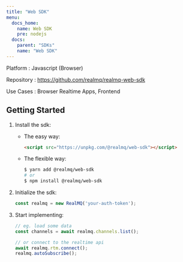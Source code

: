 ```yaml
---
title: "Web SDK"
menu:
  docs_home:
    name: Web SDK
    pre: nodejs
  docs:
    parent: "SDKs"
    name: "Web SDK"
---
```


Platform
: Javascript (Browser)

Repository
: https://github.com/realmq/realmq-web-sdk

Use Cases
: Browser Realtime Apps, Frontend

## Getting Started

1. Install the sdk:
    - The easy way:
        ```html
        <script src="https://unpkg.com/@realmq/web-sdk"></script>
        ```

    - The flexible way:
        ```bash
        $ yarn add @realmq/web-sdk
        # or
        $ npm install @realmq/web-sdk
        ```

2. Initialize the sdk:

    ```js
    const realmq = new RealMQ('your-auth-token');
    ```

3. Start implementing:

    ```js
    // eg. load some data
    const channels = await realmq.channels.list();

    // or connect to the realtime api
    await realmq.rtm.connect();
    realmq.autoSubscribe();
    ```



